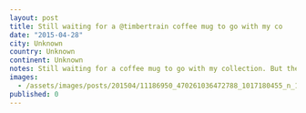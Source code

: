 ```yaml
---
layout: post
title: Still waiting for a @timbertrain coffee mug to go with my co
date: "2015-04-28"
city: Unknown
country: Unknown
continent: Unknown
notes: Still waiting for a coffee mug to go with my collection. But the Ethiopian sure is tasty. #worldcoffeetour
images:
  - /assets/images/posts/201504/11186950_470261036472788_1017180455_n_17841574648001623.jpg
published: 0
---
```

